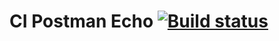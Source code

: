 # CI Postman Echo [![Build status](https://ci.appveyor.com/api/projects/status/fbmq4c8sed15pv00?svg=true)](https://ci.appveyor.com/project/PetrIvChe/aqa29-apitesting-postman-echo)




